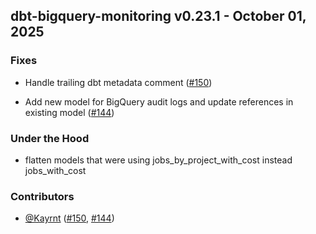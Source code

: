 ## dbt-bigquery-monitoring v0.23.1 - October 01, 2025

### Fixes


  - Handle trailing dbt metadata comment  ([#150](https://github.com/bqbooster/dbt-bigquery-monitoring/issues/150))

  - Add new model for BigQuery audit logs and update references in existing model ([#144](https://github.com/bqbooster/dbt-bigquery-monitoring/issues/144))

### Under the Hood


  - flatten models that were using jobs_by_project_with_cost instead jobs_with_cost

### Contributors
- [@Kayrnt](https://github.com/Kayrnt) ([#150](https://github.com/bqbooster/dbt-bigquery-monitoring/issues/150), [#144](https://github.com/bqbooster/dbt-bigquery-monitoring/issues/144))

